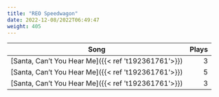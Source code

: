```yaml
---
title: "REO Speedwagon"
date: 2022-12-08/2022T06:49:47
weight: 405
---
```




 Song | Plays 
----- | -----:
[Santa, Can’t You Hear Me]({{< ref 't192361761'>}}) | 3
[Santa, Can’t You Hear Me]({{< ref 't192361761'>}}) | 5
[Santa, Can’t You Hear Me]({{< ref 't192361761'>}}) | 3
